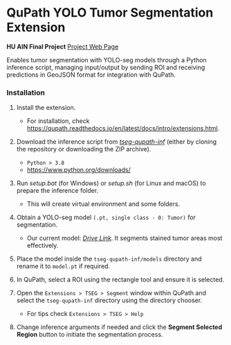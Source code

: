 # QuPath YOLO Tumor Segmentation Extension

**HU AIN Final Project**
[Project Web Page](https://metehan41.github.io/TSEG_Web_Page/)

Enables tumor segmentation with YOLO-seg models through a Python inference script, managing input/output by sending ROI and receiving predictions in GeoJSON format for integration with QuPath.

### Installation
1. Install the extension.
   * For installation, check https://qupath.readthedocs.io/en/latest/docs/intro/extensions.html.
2. Download the inference script from [*tseg-qupath-inf*](https://github.com/ae-aydin/tseg-qupath-inf) (either by cloning the repository or downloading the ZIP archive).
    * `Python > 3.8`
    * https://www.python.org/downloads/
3. Run *setup.bat* (for Windows) or *setup.sh* (for Linux and macOS) to prepare the inference folder.
    * This will create virtual environment and some folders.
4. Obtain a YOLO-seg model `(.pt, single class - 0: Tumor)` for segmentation.
   * Our current model: [*Drive Link*](https://drive.google.com/file/d/1LjO4FIN06ZCgs-9Zrwyu5m5ZLDDCekSf/view?usp=sharing). It segments stained tumor areas most effectively.
5. Place the model inside the `tseg-qupath-inf/models` directory and rename it to `model.pt` if required.

6. In QuPath, select a ROI using the rectangle tool and ensure it is selected.

7. Open the `Extensions > TSEG > Segment` window within QuPath and select the `tseg-qupath-inf` directory using the directory chooser.
    * For tips check `Extensions > TSEG > Help`
8. Change inference arguments if needed and click the **Segment Selected Region** button to initiate the segmentation process.
